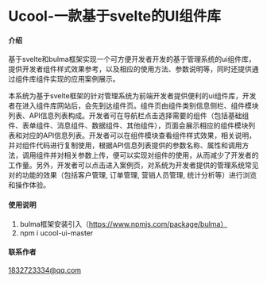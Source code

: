 # Ucool-一款基于svelte的UI组件库

#### 介绍
基于svelte和bulma框架实现一个可方便开发者开发的基于管理系统的ui组件库，提供开发者组件样式效果参考，以及相应的使用方法、参数说明等，同时还提供通过组件库组件实现的应用案例展示。

本系统为基于svelte框架的针对管理系统为前端开发者提供便利的ui组件库，开发者在进入组件库网站后，会先到达组件页。组件页由组件类别信息侧栏、组件模块列表、API信息列表构成。开发者可在导航栏点击选择需要的组件（包括基础组件、表单组件、消息组件、数据组件、其他组件），页面会展示相应的组件模块列表和对应的API信息列表。开发者可以在组件模块查看组件样式效果，相关说明，并对组件代码进行复制使用，根据API信息列表提供的参数名称、属性和调用方法，调用组件并对相关参数上传，便可以实现对组件的使用，从而减少了开发者的工作量。另外，开发者可以点击进入案例页，对系统为开发者提供的管理系统常见对的功能的效果（包括客户管理, 订单管理, 营销人员管理, 统计分析等）进行浏览和操作体验。

#### 使用说明

1.  bulma框架安装引入（https://www.npmjs.com/package/bulma）
2.  npm i ucool-ui-master

#### 联系作者

1832723334@qq.com

